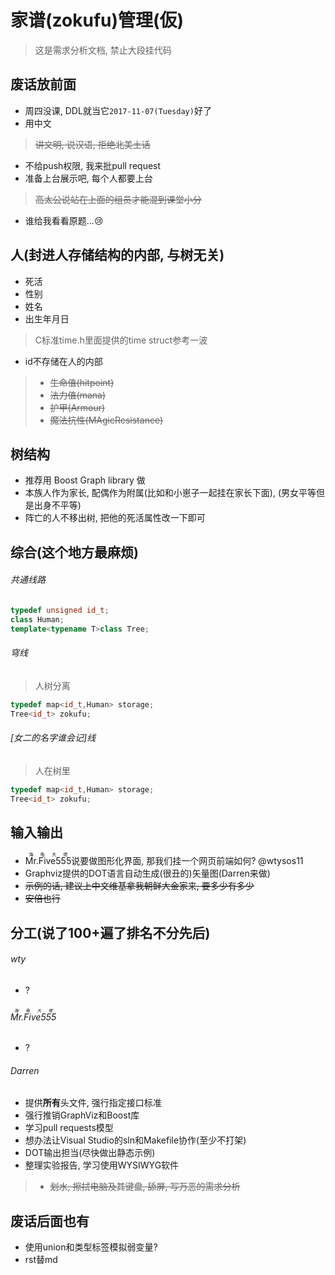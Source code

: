 # 家谱(zokufu)管理(仮)

>这是需求分析文档, 禁止大段挂代码

## 废话放前面

* 周四没课, DDL就当它`2017-11-07(Tuesday)`好了
* 用中文
><del>讲文明, 说汉语, 拒绝北美土话</del>

* 不给push权限, 我来批pull request
* 准备上台展示吧, 每个人都要上台
><del>高太公说站在上面的组员才能混到课堂小分</del>

* 谁给我看看原题...:cry:

## 人(封进人存储结构的内部, 与树无关)

* 死活
* 性别
* 姓名
* 出生年月日
>C标准time.h里面提供的time struct参考一波

* id不存储在人的内部
>* <del>生命值(hitpoint)</del>
>* <del>法力值(mana)</del>
>* <del>护甲(Armour)</del>
>* <del>魔法抗性(MAgicResistance)</del>


## 树结构

* 推荐用 Boost Graph library 做
* 本族人作为家长, 配偶作为附属(比如和小崽子一起挂在家长下面), (男女平等但是出身不平等)
* 阵亡的人不移出树, 把他的死活属性改一下即可

## 综合(这个地方最麻烦)

###### 共通线路

```c++
typedef unsigned id_t;
class Human;
template<typename T>class Tree;
```
###### 穹线
>人树分离

```c++
typedef map<id_t,Human> storage;
Tree<id_t> zokufu;
```

###### [女二的名字谁会记]线
>人在树里

```c++
typedef map<id_t,Human> storage;
Tree<id_t> zokufu;
```

## 输入输出

* <ruby>Mr.Five555<rt>海龟大佬</rt></ruby>说要做图形化界面, 那我们挂一个网页前端如何? @wtysos11
* Graphviz提供的DOT语言自动生成(很丑的)矢量图(Darren来做)
* <del>示例的话, 建议上中文维基拿我朝鲜大金家来, 要多少有多少</del>
* <del>安倍也行</del>

## 分工(说了100+遍了排名不分先后)

###### wty

* ?

###### <ruby>Mr.Five555<rt>海龟大佬</rt></ruby>

* ?

###### Darren

* 提供**所有**头文件, 强行指定接口标准
* 强行推销GraphViz和Boost库
* 学习pull requests模型
* 想办法让Visual Studio的sln和Makefile协作(至少不打架)
* DOT输出担当(尽快做出静态示例)
* 整理实验报告, 学习使用WYSIWYG软件
>* <del>划水, 擦拭电脑及其键盘, 舔屏, 写万恶的需求分析</del>

## 废话后面也有

* 使用union和类型标签模拟弱变量?
* rst替md






